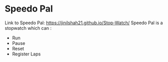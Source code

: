 # Speedo Pal
Link to Speedo Pal: https://jinilshah21.github.io/Stop-Watch/
 Speedo Pal is a stopwatch which can :
 - Run
 - Pause
 - Reset
 - Register Laps
